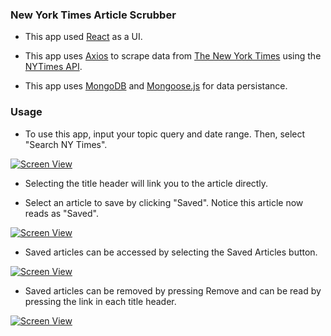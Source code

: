 
### New York Times Article Scrubber

* This app used [React](https://facebook.github.io/react/) as a UI.

* This app uses [Axios](https://www.npmjs.com/package/axios) to scrape data from [The New York Times](http:/www.nytimes.com/) using the [NYTimes API](https://developer.nytimes.com/).

* This app uses [MongoDB](https://www.mongodb.com) and [Mongoose.js](http://mongoosejs.com/) for data persistance.


### Usage

* To use this app, input your topic query and date range. Then, select "Search NY Times".

[![Screen View](http://share.gifyoutube.com/XDvrRv.gif)](https://www.youtube.com/watch?v=Q-XHzFy6C2U&feature=youtu.be)

* Selecting the title header will link you to the article directly.

* Select an article to save by clicking "Saved". Notice this article now reads as "Saved". 

[![Screen View](http://share.gifyoutube.com/J6MNrK.gif)](https://www.youtube.com/watch?v=tJTu3ZUfqyY&feature=youtu.be)

* Saved articles can be accessed by selecting the Saved Articles button.  

[![Screen View](http://share.gifyoutube.com/v2y8v8.gif)](https://www.youtube.com/watch?v=t4sNak66aVw&feature=youtu.be)

* Saved articles can be removed by pressing Remove and can be read by pressing the link in each title header. 

[![Screen View](http://share.gifyoutube.com/yPB9yn.gif)](https://www.youtube.com/watch?v=z86Twu-0Pf4&feature=youtu.be)

